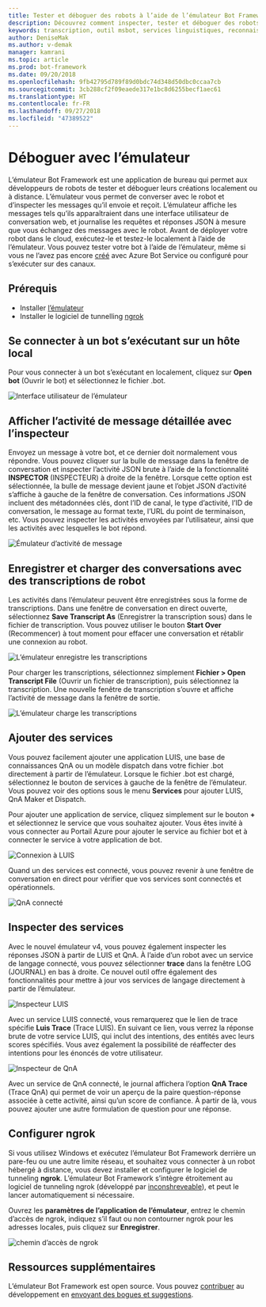 ```yaml
---
title: Tester et déboguer des robots à l’aide de l’émulateur Bot Framework | Microsoft Docs
description: Découvrez comment inspecter, tester et déboguer des robots à l’aide de l’application de bureau Émulateur Bot Framework.
keywords: transcription, outil msbot, services linguistiques, reconnaissance vocale
author: DeniseMak
ms.author: v-demak
manager: kamrani
ms.topic: article
ms.prod: bot-framework
ms.date: 09/20/2018
ms.openlocfilehash: 9fb42795d789f89d0bdc74d348d50dbc0ccaa7cb
ms.sourcegitcommit: 3cb288cf2f09eaede317e1bc8d6255becf1aec61
ms.translationtype: HT
ms.contentlocale: fr-FR
ms.lasthandoff: 09/27/2018
ms.locfileid: "47389522"
---
```

# <a name="debug-with-the-emulator"></a>Déboguer avec l’émulateur

L’émulateur Bot Framework est une application de bureau qui permet aux développeurs de robots de tester et déboguer leurs créations localement ou à distance. L’émulateur vous permet de converser avec le robot et d’inspecter les messages qu’il envoie et reçoit. L’émulateur affiche les messages tels qu’ils apparaîtraient dans une interface utilisateur de conversation web, et journalise les requêtes et réponses JSON à mesure que vous échangez des messages avec le robot. Avant de déployer votre robot dans le cloud, exécutez-le et testez-le localement à l’aide de l’émulateur. Vous pouvez tester votre bot à l’aide de l’émulateur, même si vous ne l’avez pas encore [créé](./bot-service-quickstart.md) avec Azure Bot Service ou configuré pour s’exécuter sur des canaux.

## <a name="prerequisites"></a>Prérequis
- Installer [l’émulateur](https://github.com/Microsoft/BotFramework-Emulator/releases)
- Installer le logiciel de tunnelling [ngrok][ngrokDownload]

## <a name="connect-to-a-bot-running-on-localhost"></a>Se connecter à un bot s’exécutant sur un hôte local

Pour vous connecter à un bot s’exécutant en localement, cliquez sur **Open bot** (Ouvrir le bot) et sélectionnez le fichier .bot. 

![Interface utilisateur de l’émulateur](media/emulator-v4/emulator-welcome.png)

## <a name="view-detailed-message-activity-with-the-inspector"></a>Afficher l’activité de message détaillée avec l’inspecteur

Envoyez un message à votre bot, et ce dernier doit normalement vous répondre. Vous pouvez cliquer sur la bulle de message dans la fenêtre de conversation et inspecter l’activité JSON brute à l’aide de la fonctionnalité **INSPECTOR** (INSPECTEUR) à droite de la fenêtre. Lorsque cette option est sélectionnée, la bulle de message devient jaune et l’objet JSON d’activité s’affiche à gauche de la fenêtre de conversation. Ces informations JSON incluent des métadonnées clés, dont l’ID de canal, le type d’activité, l’ID de conversation, le message au format texte, l’URL du point de terminaison, etc. Vous pouvez inspecter les activités envoyées par l’utilisateur, ainsi que les activités avec lesquelles le bot répond. 

![Émulateur d’activité de message](media/emulator-v4/emulator-view-message-activity-02.png)

## <a name="save-and-load-conversations-with-bot-transcripts"></a>Enregistrer et charger des conversations avec des transcriptions de robot

Les activités dans l’émulateur peuvent être enregistrées sous la forme de transcriptions. Dans une fenêtre de conversation en direct ouverte, sélectionnez **Save Transcript As** (Enregistrer la transcription sous) dans le fichier de transcription. Vous pouvez utiliser le bouton **Start Over** (Recommencer) à tout moment pour effacer une conversation et rétablir une connexion au robot.  

![L’émulateur enregistre les transcriptions](media/emulator-v4/emulator-live-chat.png)

Pour charger les transcriptions, sélectionnez simplement **Fichier > Open Transcript File** (Ouvrir un fichier de transcription), puis sélectionnez la transcription. Une nouvelle fenêtre de transcription s’ouvre et affiche l’activité de message dans la fenêtre de sortie. 

![L’émulateur charge les transcriptions](media/emulator-v4/emulator-load-transcript.png)

## <a name="add-services"></a>Ajouter des services 

Vous pouvez facilement ajouter une application LUIS, une base de connaissances QnA ou un modèle dispatch dans votre fichier .bot directement à partir de l’émulateur. Lorsque le fichier .bot est chargé, sélectionnez le bouton de services à gauche de la fenêtre de l’émulateur. Vous pouvez voir des options sous le menu **Services** pour ajouter LUIS, QnA Maker et Dispatch. 

Pour ajouter une application de service, cliquez simplement sur le bouton **+** et sélectionnez le service que vous souhaitez ajouter. Vous êtes invité à vous connecter au Portail Azure pour ajouter le service au fichier bot et à connecter le service à votre application de bot. 

![Connexion à LUIS](media/emulator-v4/emulator-connect-luis-btn.png)

Quand un des services est connecté, vous pouvez revenir à une fenêtre de conversation en direct pour vérifier que vos services sont connectés et opérationnels. 

![QnA connecté](media/emulator-v4/emulator-view-message-activity.png)

## <a name="inspect-services"></a>Inspecter des services

Avec le nouvel émulateur v4, vous pouvez également inspecter les réponses JSON à partir de LUIS et QnA. À l’aide d’un robot avec un service de langage connecté, vous pouvez sélectionner **trace** dans la fenêtre LOG (JOURNAL) en bas à droite. Ce nouvel outil offre également des fonctionnalités pour mettre à jour vos services de langage directement à partir de l’émulateur. 

![Inspecteur LUIS](media/emulator-v4/emulator-luis-inspector.png)

Avec un service LUIS connecté, vous remarquerez que le lien de trace spécifie **Luis Trace** (Trace LUIS). En suivant ce lien, vous verrez la réponse brute de votre service LUIS, qui inclut des intentions, des entités avec leurs scores spécifiés. Vous avez également la possibilité de réaffecter des intentions pour les énoncés de votre utilisateur. 

![Inspecteur de QnA](media/emulator-v4/emulator-qna-inspector.png)

Avec un service de QnA connecté, le journal affichera l’option **QnA Trace** (Trace QnA) qui permet de voir un aperçu de la paire question-réponse associée à cette activité, ainsi qu’un score de confiance. À partir de là, vous pouvez ajouter une autre formulation de question pour une réponse.

## <a name="configure-ngrok"></a>Configurer ngrok

Si vous utilisez Windows et exécutez l’émulateur Bot Framework derrière un pare-feu ou une autre limite réseau, et souhaitez vous connecter à un robot hébergé à distance, vous devez installer et configurer le logiciel de tunneling **ngrok**. L’émulateur Bot Framework s’intègre étroitement au logiciel de tunneling ngrok (développé par [inconshreveable][inconshreveable]), et peut le lancer automatiquement si nécessaire.

Ouvrez les **paramètres de l’application de l’émulateur**, entrez le chemin d’accès de ngrok, indiquez s’il faut ou non contourner ngrok pour les adresses locales, puis cliquez sur **Enregistrer**.

![chemin d’accès de ngrok](media/emulator-v4/emulator-ngrok-path.png)

## <a name="additional-resources"></a>Ressources supplémentaires

L’émulateur Bot Framework est open source. Vous pouvez [contribuer][EmulatorGithubContribute] au développement en [envoyant des bogues et suggestions][EmulatorGithubBugs].



[EmulatorGithubContribute]: https://github.com/Microsoft/BotFramework-Emulator/wiki/How-to-Contribute
[EmulatorGithubBugs]: https://github.com/Microsoft/BotFramework-Emulator/wiki/Submitting-Bugs-%26-Suggestions

[ngrokDownload]: https://ngrok.com/
[inconshreveable]: https://inconshreveable.com/
